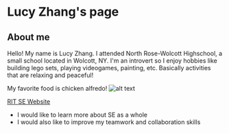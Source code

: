 # Lucy Zhang's page

## About me
Hello! My name is Lucy Zhang. I attended North Rose-Wolcott Highschool, a small school located in Wolcott, NY.
I'm an introvert so I enjoy hobbies like building lego sets, playing videogames, painting, etc. Basically 
activities that are relaxing and peaceful! 

My favorite food is chicken alfredo!
![alt text](https://www.jessicagavin.com/wp-content/uploads/2019/08/chicken-alfredo-8.jpg)

[RIT SE Website](https://www.rit.edu/computing/department-software-engineering)

* I would like to learn more about SE as a whole
* I would also like to improve my teamwork and collaboration skills
